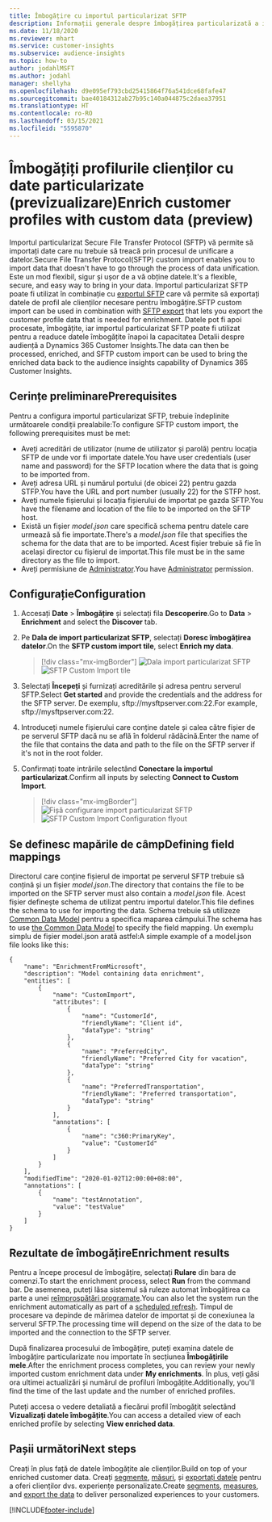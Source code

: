 ```yaml
---
title: Îmbogățire cu importul particularizat SFTP
description: Informații generale despre îmbogățirea particularizată a importului SFTP.
ms.date: 11/18/2020
ms.reviewer: mhart
ms.service: customer-insights
ms.subservice: audience-insights
ms.topic: how-to
author: jodahlMSFT
ms.author: jodahl
manager: shellyha
ms.openlocfilehash: d9e095ef793cbd25415864f76a541dce68fafe47
ms.sourcegitcommit: bae40184312ab27b95c140a044875c2daea37951
ms.translationtype: HT
ms.contentlocale: ro-RO
ms.lasthandoff: 03/15/2021
ms.locfileid: "5595870"
---
```

# <a name="enrich-customer-profiles-with-custom-data-preview"></a><span data-ttu-id="f8534-103">Îmbogățiți profilurile clienților cu date particularizate (previzualizare)</span><span class="sxs-lookup"><span data-stu-id="f8534-103">Enrich customer profiles with custom data (preview)</span></span>

<span data-ttu-id="f8534-104">Importul particularizat Secure File Transfer Protocol (SFTP) vă permite să importați date care nu trebuie să treacă prin procesul de unificare a datelor.</span><span class="sxs-lookup"><span data-stu-id="f8534-104">Secure File Transfer Protocol(SFTP) custom import enables you to import data that doesn't have to go through the process of data unification.</span></span> <span data-ttu-id="f8534-105">Este un mod flexibil, sigur și ușor de a vă obține datele.</span><span class="sxs-lookup"><span data-stu-id="f8534-105">It's a flexible, secure, and easy way to bring in your data.</span></span> <span data-ttu-id="f8534-106">Importul particularizat SFTP poate fi utilizat în combinație cu [exportul SFTP](export-sftp.md) care vă permite să exportați datele de profil ale clienților necesare pentru îmbogățire.</span><span class="sxs-lookup"><span data-stu-id="f8534-106">SFTP custom import can be used in combination with [SFTP export](export-sftp.md) that lets you export the customer profile data that is needed for enrichment.</span></span> <span data-ttu-id="f8534-107">Datele pot fi apoi procesate, îmbogățite, iar importul particularizat SFTP poate fi utilizat pentru a readuce datele îmbogățite înapoi la capacitatea Detalii despre audiență a Dynamics 365 Customer Insights.</span><span class="sxs-lookup"><span data-stu-id="f8534-107">The data can then be processed, enriched, and SFTP custom import can be used to bring the enriched data back to the audience insights capability of Dynamics 365 Customer Insights.</span></span>

## <a name="prerequisites"></a><span data-ttu-id="f8534-108">Cerințe preliminare</span><span class="sxs-lookup"><span data-stu-id="f8534-108">Prerequisites</span></span>

<span data-ttu-id="f8534-109">Pentru a configura importul particularizat SFTP, trebuie îndeplinite următoarele condiții prealabile:</span><span class="sxs-lookup"><span data-stu-id="f8534-109">To configure SFTP custom import, the following prerequisites must be met:</span></span>

- <span data-ttu-id="f8534-110">Aveți acreditări de utilizator (nume de utilizator și parolă) pentru locația SFTP de unde vor fi importate datele.</span><span class="sxs-lookup"><span data-stu-id="f8534-110">You have user credentials (user name and password) for the SFTP location where the data that is going to be imported from.</span></span>
- <span data-ttu-id="f8534-111">Aveți adresa URL și numărul portului (de obicei 22) pentru gazda STFP.</span><span class="sxs-lookup"><span data-stu-id="f8534-111">You have the URL and port number (usually 22) for the STFP host.</span></span>
- <span data-ttu-id="f8534-112">Aveți numele fișierului și locația fișierului de importat pe gazda SFTP.</span><span class="sxs-lookup"><span data-stu-id="f8534-112">You have the filename and location of the file to be imported on the SFTP host.</span></span>
- <span data-ttu-id="f8534-113">Există un fișier *model.json* care specifică schema pentru datele care urmează să fie importate.</span><span class="sxs-lookup"><span data-stu-id="f8534-113">There's a *model.json* file that specifies the schema for the data that are to be imported.</span></span> <span data-ttu-id="f8534-114">Acest fișier trebuie să fie în același director cu fișierul de importat.</span><span class="sxs-lookup"><span data-stu-id="f8534-114">This file must be in the same directory as the file to import.</span></span>
- <span data-ttu-id="f8534-115">Aveți permisiune de [Administrator](permissions.md#administrator).</span><span class="sxs-lookup"><span data-stu-id="f8534-115">You have [Administrator](permissions.md#administrator) permission.</span></span>

## <a name="configuration"></a><span data-ttu-id="f8534-116">Configurație</span><span class="sxs-lookup"><span data-stu-id="f8534-116">Configuration</span></span>

1. <span data-ttu-id="f8534-117">Accesați **Date** > **Îmbogățire** și selectați fila **Descoperire**.</span><span class="sxs-lookup"><span data-stu-id="f8534-117">Go to **Data** > **Enrichment** and select the **Discover** tab.</span></span>

1. <span data-ttu-id="f8534-118">Pe **Dala de import particularizat SFTP**, selectați **Doresc îmbogățirea datelor**.</span><span class="sxs-lookup"><span data-stu-id="f8534-118">On the **SFTP custom import tile**, select **Enrich my data**.</span></span>

   > [!div class="mx-imgBorder"]
   > <span data-ttu-id="f8534-119">![Dala import particularizat SFTP](media/SFTP_Custom_Import_tile.png "Dala import particularizat SFTP")</span><span class="sxs-lookup"><span data-stu-id="f8534-119">![SFTP Custom Import tile](media/SFTP_Custom_Import_tile.png "SFTP Custom Import tile")</span></span>

1. <span data-ttu-id="f8534-120">Selectați **Începeți** și furnizați acreditările și adresa pentru serverul SFTP.</span><span class="sxs-lookup"><span data-stu-id="f8534-120">Select **Get started** and provide the credentials and the address for the SFTP server.</span></span> <span data-ttu-id="f8534-121">De exemplu, sftp://mysftpserver.com:22.</span><span class="sxs-lookup"><span data-stu-id="f8534-121">For example, sftp://mysftpserver.com:22.</span></span>

1. <span data-ttu-id="f8534-122">Introduceți numele fișierului care conține datele și calea către fișier de pe serverul SFTP dacă nu se află în folderul rădăcină.</span><span class="sxs-lookup"><span data-stu-id="f8534-122">Enter the name of the file that contains the data and path to the file on the SFTP server if it's not in the root folder.</span></span>

1. <span data-ttu-id="f8534-123">Confirmați toate intrările selectând **Conectare la importul particularizat**.</span><span class="sxs-lookup"><span data-stu-id="f8534-123">Confirm all inputs by selecting **Connect to Custom Import**.</span></span>

   > [!div class="mx-imgBorder"]
   > <span data-ttu-id="f8534-124">![Fișă configurare import particularizat SFTP](media/SFTP_Custom_Import_Configuration_flyout.png "Fișă configurare import particularizat SFTP")</span><span class="sxs-lookup"><span data-stu-id="f8534-124">![SFTP Custom Import Configuration flyout](media/SFTP_Custom_Import_Configuration_flyout.png "SFTP Custom Import Configuration flyout")</span></span>

## <a name="defining-field-mappings"></a><span data-ttu-id="f8534-125">Se definesc mapările de câmp</span><span class="sxs-lookup"><span data-stu-id="f8534-125">Defining field mappings</span></span> 

<span data-ttu-id="f8534-126">Directorul care conține fișierul de importat pe serverul SFTP trebuie să conțină și un fișier *model.json*.</span><span class="sxs-lookup"><span data-stu-id="f8534-126">The directory that contains the file to be imported on the SFTP server must also contain a *model.json* file.</span></span> <span data-ttu-id="f8534-127">Acest fișier definește schema de utilizat pentru importul datelor.</span><span class="sxs-lookup"><span data-stu-id="f8534-127">This file defines the schema to use for importing the data.</span></span> <span data-ttu-id="f8534-128">Schema trebuie să utilizeze [Common Data Model](/common-data-model/) pentru a specifica maparea câmpului.</span><span class="sxs-lookup"><span data-stu-id="f8534-128">The schema has to use [the Common Data Model](/common-data-model/) to specify the field mapping.</span></span> <span data-ttu-id="f8534-129">Un exemplu simplu de fișier model.json arată astfel:</span><span class="sxs-lookup"><span data-stu-id="f8534-129">A simple example of a model.json file looks like this:</span></span>

```
{
    "name": "EnrichmentFromMicrosoft",
    "description": "Model containing data enrichment",
    "entities": [
        {
            "name": "CustomImport",
            "attributes": [
                {
                    "name": "CustomerId",
                    "friendlyName": "Client id",
                    "dataType": "string"
                },
                {
                    "name": "PreferredCity",
                    "friendlyName": "Preferred City for vacation",
                    "dataType": "string"
                },
                {
                    "name": "PreferredTransportation",
                    "friendlyName": "Preferred transportation",
                    "dataType": "string"
                }
            ],
            "annotations": [
                {
                    "name": "c360:PrimaryKey",
                    "value": "CustomerId"
                }
            ]
        }
    ],
    "modifiedTime": "2020-01-02T12:00:00+08:00",
    "annotations": [
        {
            "name": "testAnnotation",
            "value": "testValue"
        }
    ]
}
```

## <a name="enrichment-results"></a><span data-ttu-id="f8534-130">Rezultate de îmbogățire</span><span class="sxs-lookup"><span data-stu-id="f8534-130">Enrichment results</span></span>

<span data-ttu-id="f8534-131">Pentru a începe procesul de îmbogățire, selectați **Rulare** din bara de comenzi.</span><span class="sxs-lookup"><span data-stu-id="f8534-131">To start the enrichment process, select **Run** from the command bar.</span></span> <span data-ttu-id="f8534-132">De asemenea, puteți lăsa sistemul să ruleze automat îmbogățirea ca parte a unei [reîmprospătări programate](system.md#schedule-tab).</span><span class="sxs-lookup"><span data-stu-id="f8534-132">You can also let the system run the enrichment automatically as part of a [scheduled refresh](system.md#schedule-tab).</span></span> <span data-ttu-id="f8534-133">Timpul de procesare va depinde de mărimea datelor de importat și de conexiunea la serverul SFTP.</span><span class="sxs-lookup"><span data-stu-id="f8534-133">The processing time will depend on the size of the data to be imported and the connection to the SFTP server.</span></span>

<span data-ttu-id="f8534-134">După finalizarea procesului de îmbogățire, puteți examina datele de îmbogățire particularizate nou importate în secțiunea **Îmbogățirile mele**.</span><span class="sxs-lookup"><span data-stu-id="f8534-134">After the enrichment process completes, you can review your newly imported custom enrichment data under **My enrichments**.</span></span> <span data-ttu-id="f8534-135">În plus, veți găsi ora ultimei actualizări și numărul de profiluri îmbogățite.</span><span class="sxs-lookup"><span data-stu-id="f8534-135">Additionally, you'll find the time of the last update and the number of enriched profiles.</span></span>

<span data-ttu-id="f8534-136">Puteți accesa o vedere detaliată a fiecărui profil îmbogățit selectând **Vizualizați datele îmbogățite**.</span><span class="sxs-lookup"><span data-stu-id="f8534-136">You can access a detailed view of each enriched profile by selecting **View enriched data**.</span></span>

## <a name="next-steps"></a><span data-ttu-id="f8534-137">Pașii următori</span><span class="sxs-lookup"><span data-stu-id="f8534-137">Next steps</span></span>

<span data-ttu-id="f8534-138">Creați în plus față de datele îmbogățite ale clienților.</span><span class="sxs-lookup"><span data-stu-id="f8534-138">Build on top of your enriched customer data.</span></span> <span data-ttu-id="f8534-139">Creați [segmente](segments.md), [măsuri](measures.md), și [exportați datele](export-destinations.md) pentru a oferi clienților dvs. experiențe personalizate.</span><span class="sxs-lookup"><span data-stu-id="f8534-139">Create [segments](segments.md), [measures](measures.md), and [export the data](export-destinations.md) to deliver personalized experiences to your customers.</span></span>




[!INCLUDE[footer-include](../includes/footer-banner.md)]
